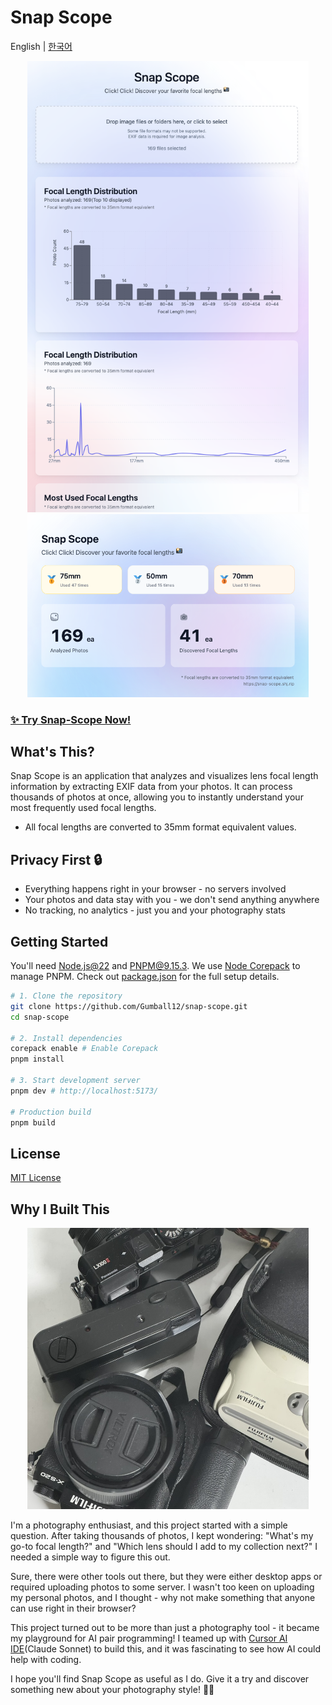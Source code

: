 # Snap Scope

English | [한국어](./README.KO.md)

<p align="center">
  <img src="./docs/app-preview-en.png" width="450" title="App Preview" alt="App Preview">
  <img src="./docs/summary-preview-en.png" width="450" title="Summary Preview" alt="Summary Preview">
</p>

### [✨ Try Snap-Scope Now!](https://snap-scope.shj.rip/?lng=en)

## What's This?

Snap Scope is an application that analyzes and visualizes lens focal length information by extracting EXIF data from your photos. It can process thousands of photos at once, allowing you to instantly understand your most frequently used focal lengths.

- All focal lengths are converted to 35mm format equivalent values.

## Privacy First 🔒

- Everything happens right in your browser - no servers involved
- Your photos and data stay with you - we don't send anything anywhere
- No tracking, no analytics - just you and your photography stats

## Getting Started

You'll need [Node.js@22](https://nodejs.org/) and [PNPM@9.15.3](https://pnpm.io/). We use [Node Corepack](https://nodejs.org/api/corepack.html) to manage PNPM. Check out [package.json](./package.json) for the full setup details.

```bash
# 1. Clone the repository
git clone https://github.com/Gumball12/snap-scope.git
cd snap-scope

# 2. Install dependencies
corepack enable # Enable Corepack
pnpm install

# 3. Start development server
pnpm dev # http://localhost:5173/

# Production build
pnpm build
```

## License

[MIT License](./LICENSE)

## Why I Built This

<p align="center">
  <img src="./docs/camera.jpg" width="450" title="My Cameras" alt="My Cameras">
</p>

I'm a photography enthusiast, and this project started with a simple question. After taking thousands of photos, I kept wondering: "What's my go-to focal length?" and "Which lens should I add to my collection next?" I needed a simple way to figure this out.

Sure, there were other tools out there, but they were either desktop apps or required uploading photos to some server. I wasn't too keen on uploading my personal photos, and I thought - why not make something that anyone can use right in their browser?

This project turned out to be more than just a photography tool - it became my playground for AI pair programming! I teamed up with [Cursor AI IDE](https://www.cursor.com/)(Claude Sonnet) to build this, and it was fascinating to see how AI could help with coding.

I hope you'll find Snap Scope as useful as I do. Give it a try and discover something new about your photography style! 📸✨
